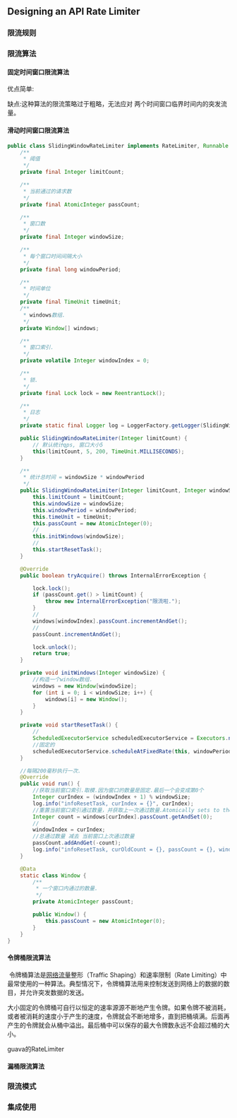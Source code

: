 ## Designing an API Rate Limiter

### 限流规则



### 限流算法

#### 固定时间窗口限流算法

优点简单:

缺点:这种算法的限流策略过于粗略，无法应对 两个时间窗口临界时间内的突发流量。

#### 滑动时间窗口限流算法

```java
public class SlidingWindowRateLimiter implements RateLimiter, Runnable {
    /**
     * 阈值
     */
    private final Integer limitCount;

    /**
     * 当前通过的请求数
     */
    private final AtomicInteger passCount;

    /**
     * 窗口数
     */
    private final Integer windowSize;

    /**
     * 每个窗口时间间隔大小
     */
    private final long windowPeriod;

    /**
     * 时间单位
     */
    private final TimeUnit timeUnit;
    /**
     * windows数组.
     */
    private Window[] windows;

    /**
     * 窗口索引.
     */
    private volatile Integer windowIndex = 0;

    /**
     * 锁.
     */
    private final Lock lock = new ReentrantLock();

    /**
     * 日志
     */
    private static final Logger log = LoggerFactory.getLogger(SlidingWindowRateLimiter.class);

    public SlidingWindowRateLimiter(Integer limitCount) {
        // 默认统计qps, 窗口大小5
        this(limitCount, 5, 200, TimeUnit.MILLISECONDS);
    }

    /**
     * 统计总时间 = windowSize * windowPeriod
     */
    public SlidingWindowRateLimiter(Integer limitCount, Integer windowSize, Integer windowPeriod, TimeUnit timeUnit) {
        this.limitCount = limitCount;
        this.windowSize = windowSize;
        this.windowPeriod = windowPeriod;
        this.timeUnit = timeUnit;
        this.passCount = new AtomicInteger(0);
        //
        this.initWindows(windowSize);
        //
        this.startResetTask();
    }

    @Override
    public boolean tryAcquire() throws InternalErrorException {

        lock.lock();
        if (passCount.get() > limitCount) {
            throw new InternalErrorException("限流啦.");
        }
        //
        windows[windowIndex].passCount.incrementAndGet();
        //
        passCount.incrementAndGet();

        lock.unlock();
        return true;
    }

    private void initWindows(Integer windowSize) {
        //构造一个window数组.
        windows = new Window[windowSize];
        for (int i = 0; i < windowSize; i++) {
            windows[i] = new Window();
        }
    }

    private void startResetTask() {
        //
        ScheduledExecutorService scheduledExecutorService = Executors.newSingleThreadScheduledExecutor();
        //固定的
        scheduledExecutorService.scheduleAtFixedRate(this, windowPeriod, windowPeriod, timeUnit);
    }

    //每隔200毫秒执行一次.
    @Override
    public void run() {
        //获取当前窗口索引.取模.因为窗口的数量是固定.最后一个会变成第0个
        Integer curIndex = (windowIndex + 1) % windowSize;
        log.info("infoResetTask, curIndex = {}", curIndex);
        //重置当前窗口索引通过数量，并获取上一次通过数量.Atomically sets to the given value and returns the old value.
        Integer count = windows[curIndex].passCount.getAndSet(0);
        //
        windowIndex = curIndex;
        //总通过数量 减去 当前窗口上次通过数量
        passCount.addAndGet(-count);
        log.info("infoResetTask, curOldCount = {}, passCount = {}, windows = {}", count, passCount, windows);
    }

    @Data
    static class Window {
        /**
         * 一个窗口内通过的数量.
         */
        private AtomicInteger passCount;

        public Window() {
            this.passCount = new AtomicInteger(0);
        }
    }
}
```

#### 令牌桶限流算法

​    令牌桶算法是[网络流量](https://www.oschina.net/action/GoToLink?url=https%3A%2F%2Fbaike.baidu.com%2Fitem%2F%E7%BD%91%E7%BB%9C%E6%B5%81%E9%87%8F)整形（Traffic Shaping）和速率限制（Rate Limiting）中最常使用的一种算法。典型情况下，令牌桶算法用来控制发送到网络上的数据的数目，并允许突发数据的发送。

  大小固定的令牌桶可自行以恒定的速率源源不断地产生令牌。如果令牌不被消耗，或者被消耗的速度小于产生的速度，令牌就会不断地增多，直到把桶填满。后面再产生的令牌就会从桶中溢出。最后桶中可以保存的最大令牌数永远不会超过桶的大小。                  

guava的RateLimiter

#### 漏桶限流算法



### 限流模式



### 集成使用


